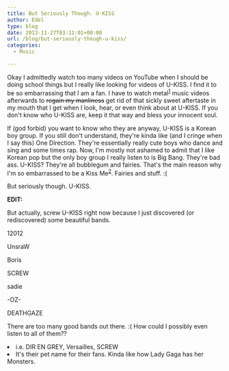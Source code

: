```yaml
---
title: But Seriously Though. U-KISS
author: Edel
type: blog
date: 2013-11-27T03:11:01+00:00
url: /blog/but-seriously-though-u-kiss/
categories:
  - Music

---
```

Okay I admittedly watch too many videos on YouTube when I should be doing school things but I really like looking for videos of U-KISS. I find it to be so embarrassing that I am a fan. I have to watch metal<sup class="footnote"><a href="#foot_ajs-fn-id_1-210" id="back_ajs-fn-id_1-210">1</a></sup> music videos afterwards to <strike>regain my manliness</strike> get rid of that sickly sweet aftertaste in my mouth that I get when I look, hear, or even think about at U-KISS. If you don't know who U-KISS are, keep it that way and bless your innocent soul.

If (god forbid) you want to know who they are anyway, U-KISS is a Korean boy group. If you still don't understand, they're kinda like (and I cringe when I say this) One Direction. They're essentially really cute boys who dance and sing and some times rap. Now, I'm mostly not ashamed to admit that I like Korean pop but the only boy group I really listen to is Big Bang. They're bad ass. U-KISS? They're all bubblegum and fairies. That's the main reason why I'm so embarrassed to be a Kiss Me<sup class="footnote"><a href="#foot_ajs-fn-id_2-210" id="back_ajs-fn-id_2-210">2</a></sup>. Fairies and stuff. :(

But seriously though. U-KISS.

**EDIT:**

But actually, screw U-KISS right now because I just discovered (or rediscovered) some beautiful bands.

12012
  
UnsraW
  
Boris
  
SCREW
  
sadie
  
-OZ-
  
DEATHGAZE

There are too many good bands out there. :( How could I possibly even listen to all of them??


  <li>
    <a id="foot_ajs-fn-id_1-210"></a>i.e. DIR EN GREY, Versailles, SCREW&nbsp;&nbsp;<a class="ajs-back-link" href="#back_ajs-fn-id_1-210"></a>
  </li>
  <li>
    <a id="foot_ajs-fn-id_2-210"></a>It's their pet name for their fans. Kinda like how Lady Gaga has her Monsters.&nbsp;&nbsp;<a class="ajs-back-link" href="#back_ajs-fn-id_2-210"></a>
  </li>


<div id="ajs-fn-id_1-210" style="display:none;margin:0;" class="ajs-footnote-popup">
  <div>
    i.e. DIR EN GREY, Versailles, SCREW
  </div>
</div>

<div id="ajs-fn-id_2-210" style="display:none;margin:0;" class="ajs-footnote-popup">
  <div>
    It's their pet name for their fans. Kinda like how Lady Gaga has her Monsters.
  </div>
</div>